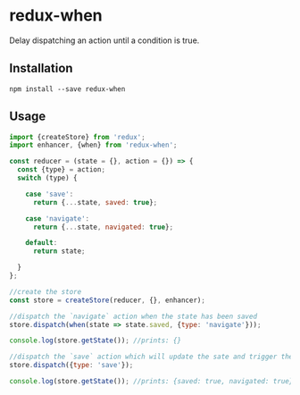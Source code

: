 # redux-when

Delay dispatching an action until a condition is true.

## Installation

    npm install --save redux-when

## Usage

```javascript
import {createStore} from 'redux';
import enhancer, {when} from 'redux-when';

const reducer = (state = {}, action = {}) => {
  const {type} = action;
  switch (type) {

    case 'save':
      return {...state, saved: true};

    case 'navigate':
      return {...state, navigated: true};

    default:
      return state;

  }
};

//create the store
const store = createStore(reducer, {}, enhancer);

//dispatch the `navigate` action when the state has been saved
store.dispatch(when(state => state.saved, {type: 'navigate'}));

console.log(store.getState()); //prints: {}

//dispatch the `save` action which will update the sate and trigger the `navigate` action
store.dispatch({type: 'save'});

console.log(store.getState()); //prints: {saved: true, navigated: true}

```
